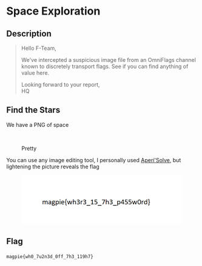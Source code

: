 # Space Exploration

## Description

> Hello F-Team,
>
> We've intercepted a suspicious image file from an OmniFlags channel known to discretely transport flags. See if you can find anything of value here.
>
> Looking forward to your report,\
> HQ

## Find the Stars

We have a PNG of space

<figure><img src="../../.gitbook/assets/Flag.png" alt=""><figcaption><p>Pretty</p></figcaption></figure>

You can use any image editing tool, I personally used [Aperi'Solve](https://www.aperisolve.com/), but lightening the picture reveals the flag

<figure><img src="../../.gitbook/assets/image (5).png" alt=""><figcaption></figcaption></figure>

## Flag

`magpie{wh0_7u2n3d_0ff_7h3_119h7}`

